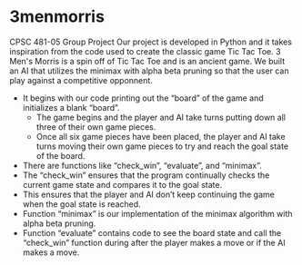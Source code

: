 # 3menmorris
CPSC 481-05 Group Project
Our project is developed in Python and it takes inspiration from the code used to create the classic game Tic Tac Toe. 3 Men's Morris is a spin off of Tic Tac Toe and is an ancient game.
We built an AI that utilizes the minimax with alpha beta pruning so that the user can play against a competitive opponnent.
- It begins with our code printing out the “board” of the game and initializes a blank “board”. 
  - The game begins and the player and AI take turns putting down all three of their own game pieces.
  - Once all six game pieces have been placed, the player and AI take turns moving their own game pieces to try and reach the goal state of the board. 
- There are functions like “check_win”, “evaluate”, and “minimax”. 
- The “check_win” ensures that the program continually checks the current game state and compares it to the goal state. 
 - This ensures that the player and AI don’t keep continuing the game when the goal state is reached. 
- Function “minimax” is our implementation of the minimax algorithm with alpha beta pruning. 
- Function “evaluate” contains code to see the board state and call the “check_win” function during after the player makes a move or if the AI makes a move. 
